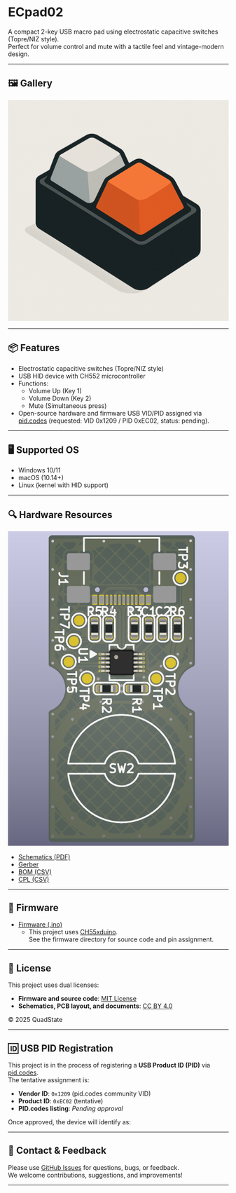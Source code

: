 # ECpad02

A compact 2-key USB macro pad using electrostatic capacitive switches (Topre/NIZ style).  
Perfect for volume control and mute with a tactile feel and vintage-modern design.  

---

## 🖼️ Gallery

![Image View](./images/ecpad02_image.png)

---

## 📦 Features

- Electrostatic capacitive switches (Topre/NIZ style)
- USB HID device with CH552 microcontroller
- Functions:
  - Volume Up (Key 1)
  - Volume Down (Key 2)
  - Mute (Simultaneous press)
- Open-source hardware and firmware
USB VID/PID assigned via [pid.codes](https://pid.codes/) (requested: VID 0x1209 / PID 0xEC02, status: pending).

---

## 🖥️ Supported OS

- Windows 10/11
- macOS (10.14+)
- Linux (kernel with HID support)

---

## 🔍 Hardware Resources
![PCB Top View](./images/ecpad02_topview.png)
- [Schematics (PDF)](./hardware/ecpad02_schematic.pdf)
- [Gerber](./hardware/ecpad02_gerber.zip)
- [BOM (CSV)](./hardware/ecpad02_bom.csv)
- [CPL (CSV)](./hardware/ecpad02_positions.csv)

---

## 🧩 Firmware

- [Firmware (.ino)](./firmware/ecpad02/ecpad02.ino)
  - This project uses [CH55xduino](https://github.com/DeqingSun/ch55xduino).  
    See the firmware directory for source code and pin assignment.
---

## 📄 License

This project uses dual licenses:

- **Firmware and source code**: [MIT License](./LICENSE-MIT.txt)
- **Schematics, PCB layout, and documents**: [CC BY 4.0](./LICENSE-CCBY.txt)

© 2025 QuadState

---

## 🆔 USB PID Registration

This project is in the process of registering a **USB Product ID (PID)** via [pid.codes](https://pid.codes/).  
The tentative assignment is:

- **Vendor ID**: `0x1209` (pid.codes community VID)
- **Product ID**: `0xEC02` (tentative)
- **PID.codes listing**: _Pending approval_

Once approved, the device will identify as:

---

## 💬 Contact & Feedback

Please use [GitHub Issues](https://github.com/QuadState/ECpad02/issues) for questions, bugs, or feedback.  
We welcome contributions, suggestions, and improvements!

---